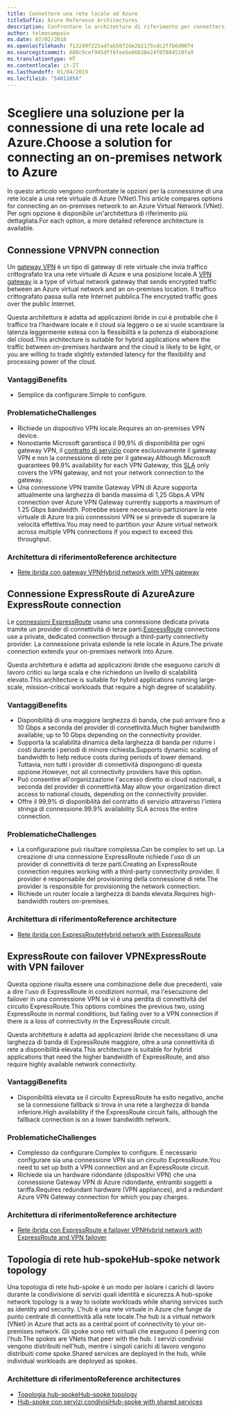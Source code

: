 ```yaml
---
title: Connettere una rete locale ad Azure
titleSuffix: Azure Reference Architectures
description: Confrontare le architetture di riferimento per connettersi a una rete locale in Azure.
author: telmosampaio
ms.date: 07/02/2018
ms.openlocfilehash: f13249f225ad7ab5072de2b2175cdc2ffb6d0074
ms.sourcegitcommit: 680c9cef945dff6fee5e66b38e24f07804510fa9
ms.translationtype: HT
ms.contentlocale: it-IT
ms.lasthandoff: 01/04/2019
ms.locfileid: "54011056"
---
```

# <a name="choose-a-solution-for-connecting-an-on-premises-network-to-azure"></a><span data-ttu-id="2bc08-103">Scegliere una soluzione per la connessione di una rete locale ad Azure.</span><span class="sxs-lookup"><span data-stu-id="2bc08-103">Choose a solution for connecting an on-premises network to Azure</span></span>

<span data-ttu-id="2bc08-104">In questo articolo vengono confrontate le opzioni per la connessione di una rete locale a una rete virtuale di Azure (VNet).</span><span class="sxs-lookup"><span data-stu-id="2bc08-104">This article compares options for connecting an on-premises network to an Azure Virtual Network (VNet).</span></span> <span data-ttu-id="2bc08-105">Per ogni opzione è disponibile un'architettura di riferimento più dettagliata.</span><span class="sxs-lookup"><span data-stu-id="2bc08-105">For each option, a more detailed reference architecture is available.</span></span>

## <a name="vpn-connection"></a><span data-ttu-id="2bc08-106">Connessione VPN</span><span class="sxs-lookup"><span data-stu-id="2bc08-106">VPN connection</span></span>

<span data-ttu-id="2bc08-107">Un [gateway VPN](/azure/vpn-gateway/vpn-gateway-about-vpngateways) è un tipo di gateway di rete virtuale che invia traffico crittografato tra una rete virtuale di Azure e una posizione locale.</span><span class="sxs-lookup"><span data-stu-id="2bc08-107">A [VPN gateway](/azure/vpn-gateway/vpn-gateway-about-vpngateways) is a type of virtual network gateway that sends encrypted traffic between an Azure virtual network and an on-premises location.</span></span> <span data-ttu-id="2bc08-108">Il traffico crittografato passa sulla rete Internet pubblica.</span><span class="sxs-lookup"><span data-stu-id="2bc08-108">The encrypted traffic goes over the public Internet.</span></span>

<span data-ttu-id="2bc08-109">Questa architettura è adatta ad applicazioni ibride in cui è probabile che il traffico tra l'hardware locale e il cloud sia leggero o se si vuole scambiare la latenza leggermente estesa con la flessibilità e la potenza di elaborazione del cloud.</span><span class="sxs-lookup"><span data-stu-id="2bc08-109">This architecture is suitable for hybrid applications where the traffic between on-premises hardware and the cloud is likely to be light, or you are willing to trade slightly extended latency for the flexibility and processing power of the cloud.</span></span>

### <a name="benefits"></a><span data-ttu-id="2bc08-110">Vantaggi</span><span class="sxs-lookup"><span data-stu-id="2bc08-110">Benefits</span></span>

- <span data-ttu-id="2bc08-111">Semplice da configurare.</span><span class="sxs-lookup"><span data-stu-id="2bc08-111">Simple to configure.</span></span>

### <a name="challenges"></a><span data-ttu-id="2bc08-112">Problematiche</span><span class="sxs-lookup"><span data-stu-id="2bc08-112">Challenges</span></span>

- <span data-ttu-id="2bc08-113">Richiede un dispositivo VPN locale.</span><span class="sxs-lookup"><span data-stu-id="2bc08-113">Requires an on-premises VPN device.</span></span>
- <span data-ttu-id="2bc08-114">Nonostante Microsoft garantisca il 99,9% di disponibilità per ogni gateway VPN, il [contratto di servizio](https://azure.microsoft.com/support/legal/sla/vpn-gateway/) copre esclusivamente il gateway VPN e non la connessione di rete per il gateway.</span><span class="sxs-lookup"><span data-stu-id="2bc08-114">Although Microsoft guarantees 99.9% availability for each VPN Gateway, this [SLA](https://azure.microsoft.com/support/legal/sla/vpn-gateway/) only covers the VPN gateway, and not your network connection to the gateway.</span></span>
- <span data-ttu-id="2bc08-115">Una connessione VPN tramite Gateway VPN di Azure supporta attualmente una larghezza di banda massima di 1,25 Gbps.</span><span class="sxs-lookup"><span data-stu-id="2bc08-115">A VPN connection over Azure VPN Gateway currently supports a maximum of 1.25 Gbps bandwidth.</span></span> <span data-ttu-id="2bc08-116">Potrebbe essere necessario partizionare la rete virtuale di Azure tra più connessioni VPN se si prevede di superare la velocità effettiva.</span><span class="sxs-lookup"><span data-stu-id="2bc08-116">You may need to partition your Azure virtual network across multiple VPN connections if you expect to exceed this throughput.</span></span>

### <a name="reference-architecture"></a><span data-ttu-id="2bc08-117">Architettura di riferimento</span><span class="sxs-lookup"><span data-stu-id="2bc08-117">Reference architecture</span></span>

- [<span data-ttu-id="2bc08-118">Rete ibrida con gateway VPN</span><span class="sxs-lookup"><span data-stu-id="2bc08-118">Hybrid network with VPN gateway</span></span>](./vpn.md)

<!-- markdownlint-disable MD024 -->

## <a name="azure-expressroute-connection"></a><span data-ttu-id="2bc08-119">Connessione ExpressRoute di Azure</span><span class="sxs-lookup"><span data-stu-id="2bc08-119">Azure ExpressRoute connection</span></span>

<span data-ttu-id="2bc08-120">Le [connessioni ExpressRoute](/azure/expressroute/) usano una connessione dedicata privata tramite un provider di connettività di terze parti.</span><span class="sxs-lookup"><span data-stu-id="2bc08-120">[ExpressRoute](/azure/expressroute/) connections use a private, dedicated connection through a third-party connectivity provider.</span></span> <span data-ttu-id="2bc08-121">La connessione privata estende la rete locale in Azure.</span><span class="sxs-lookup"><span data-stu-id="2bc08-121">The private connection extends your on-premises network into Azure.</span></span>

<span data-ttu-id="2bc08-122">Questa architettura è adatta ad applicazioni ibride che eseguono carichi di lavoro critici su larga scala e che richiedono un livello di scalabilità elevato.</span><span class="sxs-lookup"><span data-stu-id="2bc08-122">This architecture is suitable for hybrid applications running large-scale, mission-critical workloads that require a high degree of scalability.</span></span>

### <a name="benefits"></a><span data-ttu-id="2bc08-123">Vantaggi</span><span class="sxs-lookup"><span data-stu-id="2bc08-123">Benefits</span></span>

- <span data-ttu-id="2bc08-124">Disponibilità di una maggiore larghezza di banda, che può arrivare fino a 10 Gbps a seconda del provider di connettività.</span><span class="sxs-lookup"><span data-stu-id="2bc08-124">Much higher bandwidth available; up to 10 Gbps depending on the connectivity provider.</span></span>
- <span data-ttu-id="2bc08-125">Supporta la scalabilità dinamica della larghezza di banda per ridurre i costi durante i periodi di minore richiesta.</span><span class="sxs-lookup"><span data-stu-id="2bc08-125">Supports dynamic scaling of bandwidth to help reduce costs during periods of lower demand.</span></span> <span data-ttu-id="2bc08-126">Tuttavia, non tutti i provider di connettività dispongono di questa opzione.</span><span class="sxs-lookup"><span data-stu-id="2bc08-126">However, not all connectivity providers have this option.</span></span>
- <span data-ttu-id="2bc08-127">Può consentire all'organizzazione l'accesso diretto ai cloud nazionali, a seconda del provider di connettività.</span><span class="sxs-lookup"><span data-stu-id="2bc08-127">May allow your organization direct access to national clouds, depending on the connectivity provider.</span></span>
- <span data-ttu-id="2bc08-128">Offre il 99,9% di disponibilità del contratto di servizio attraverso l'intera stringa di connessione.</span><span class="sxs-lookup"><span data-stu-id="2bc08-128">99.9% availability SLA across the entire connection.</span></span>

### <a name="challenges"></a><span data-ttu-id="2bc08-129">Problematiche</span><span class="sxs-lookup"><span data-stu-id="2bc08-129">Challenges</span></span>

- <span data-ttu-id="2bc08-130">La configurazione può risultare complessa.</span><span class="sxs-lookup"><span data-stu-id="2bc08-130">Can be complex to set up.</span></span> <span data-ttu-id="2bc08-131">La creazione di una connessione ExpressRoute richiede l'uso di un provider di connettività di terze parti.</span><span class="sxs-lookup"><span data-stu-id="2bc08-131">Creating an ExpressRoute connection requires working with a third-party connectivity provider.</span></span> <span data-ttu-id="2bc08-132">Il provider è responsabile del provisioning della connessione di rete.</span><span class="sxs-lookup"><span data-stu-id="2bc08-132">The provider is responsible for provisioning the network connection.</span></span>
- <span data-ttu-id="2bc08-133">Richiede un router locale a larghezza di banda elevata.</span><span class="sxs-lookup"><span data-stu-id="2bc08-133">Requires high-bandwidth routers on-premises.</span></span>

### <a name="reference-architecture"></a><span data-ttu-id="2bc08-134">Architettura di riferimento</span><span class="sxs-lookup"><span data-stu-id="2bc08-134">Reference architecture</span></span>

- [<span data-ttu-id="2bc08-135">Rete ibrida con ExpressRoute</span><span class="sxs-lookup"><span data-stu-id="2bc08-135">Hybrid network with ExpressRoute</span></span>](./expressroute.md)

## <a name="expressroute-with-vpn-failover"></a><span data-ttu-id="2bc08-136">ExpressRoute con failover VPN</span><span class="sxs-lookup"><span data-stu-id="2bc08-136">ExpressRoute with VPN failover</span></span>

<span data-ttu-id="2bc08-137">Questa opzione risulta essere una combinazione delle due precedenti, vale a dire l'uso di ExpressRoute in condizioni normali, ma l'esecuzione del failover in una connessione VPN se vi è una perdita di connettività del circuito ExpressRoute.</span><span class="sxs-lookup"><span data-stu-id="2bc08-137">This options combines the previous two, using ExpressRoute in normal conditions, but failing over to a VPN connection if there is a loss of connectivity in the ExpressRoute circuit.</span></span>

<span data-ttu-id="2bc08-138">Questa architettura è adatta ad applicazioni ibride che necessitano di una larghezza di banda di ExpressRoute maggiore, oltre a una connettività di rete a disponibilità elevata.</span><span class="sxs-lookup"><span data-stu-id="2bc08-138">This architecture is suitable for hybrid applications that need the higher bandwidth of ExpressRoute, and also require highly available network connectivity.</span></span>

### <a name="benefits"></a><span data-ttu-id="2bc08-139">Vantaggi</span><span class="sxs-lookup"><span data-stu-id="2bc08-139">Benefits</span></span>

- <span data-ttu-id="2bc08-140">Disponibilità elevata se il circuito ExpressRoute ha esito negativo, anche se la connessione fallback si trova in una rete a larghezza di banda inferiore.</span><span class="sxs-lookup"><span data-stu-id="2bc08-140">High availability if the ExpressRoute circuit fails, although the fallback connection is on a lower bandwidth network.</span></span>

### <a name="challenges"></a><span data-ttu-id="2bc08-141">Problematiche</span><span class="sxs-lookup"><span data-stu-id="2bc08-141">Challenges</span></span>

- <span data-ttu-id="2bc08-142">Complesso da configurare.</span><span class="sxs-lookup"><span data-stu-id="2bc08-142">Complex to configure.</span></span> <span data-ttu-id="2bc08-143">È necessario configurare sia una connessione VPN sia un circuito ExpressRoute.</span><span class="sxs-lookup"><span data-stu-id="2bc08-143">You need to set up both a VPN connection and an ExpressRoute circuit.</span></span>
- <span data-ttu-id="2bc08-144">Richiede sia un hardware ridondante (dispositivi VPN) che una connessione Gateway VPN di Azure ridondante, entrambi soggetti a tariffa.</span><span class="sxs-lookup"><span data-stu-id="2bc08-144">Requires redundant hardware (VPN appliances), and a redundant Azure VPN Gateway connection for which you pay charges.</span></span>

### <a name="reference-architecture"></a><span data-ttu-id="2bc08-145">Architettura di riferimento</span><span class="sxs-lookup"><span data-stu-id="2bc08-145">Reference architecture</span></span>

- [<span data-ttu-id="2bc08-146">Rete ibrida con ExpressRoute e failover VPN</span><span class="sxs-lookup"><span data-stu-id="2bc08-146">Hybrid network with ExpressRoute and VPN failover</span></span>](./expressroute-vpn-failover.md)

<!-- markdownlint-disable MD024 -->

## <a name="hub-spoke-network-topology"></a><span data-ttu-id="2bc08-147">Topologia di rete hub-spoke</span><span class="sxs-lookup"><span data-stu-id="2bc08-147">Hub-spoke network topology</span></span>

<span data-ttu-id="2bc08-148">Una topologia di rete hub-spoke è un modo per isolare i carichi di lavoro durante la condivisione di servizi quali identità e sicurezza.</span><span class="sxs-lookup"><span data-stu-id="2bc08-148">A hub-spoke network topology is a way to isolate workloads while sharing services such as identity and security.</span></span> <span data-ttu-id="2bc08-149">L'hub è una rete virtuale in Azure che funge da punto centrale di connettività alla rete locale.</span><span class="sxs-lookup"><span data-stu-id="2bc08-149">The hub is a virtual network (VNet) in Azure that acts as a central point of connectivity to your on-premises network.</span></span> <span data-ttu-id="2bc08-150">Gli spoke sono reti virtuali che eseguono il peering con l'hub.</span><span class="sxs-lookup"><span data-stu-id="2bc08-150">The spokes are VNets that peer with the hub.</span></span> <span data-ttu-id="2bc08-151">I servizi condivisi vengono distribuiti nell'hub, mentre i singoli carichi di lavoro vengono distribuiti come spoke.</span><span class="sxs-lookup"><span data-stu-id="2bc08-151">Shared services are deployed in the hub, while individual workloads are deployed as spokes.</span></span>

### <a name="reference-architectures"></a><span data-ttu-id="2bc08-152">Architetture di riferimento</span><span class="sxs-lookup"><span data-stu-id="2bc08-152">Reference architectures</span></span>

- [<span data-ttu-id="2bc08-153">Topologia hub-spoke</span><span class="sxs-lookup"><span data-stu-id="2bc08-153">Hub-spoke topology</span></span>](./hub-spoke.md)
- [<span data-ttu-id="2bc08-154">Hub-spoke con servizi condivisi</span><span class="sxs-lookup"><span data-stu-id="2bc08-154">Hub-spoke with shared services</span></span>](./shared-services.md)
